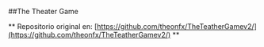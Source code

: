 ##The Theater Game

** Repositorio original en: [https://github.com/theonfx/TheTeatherGamev2/](https://github.com/theonfx/TheTeatherGamev2/) **
